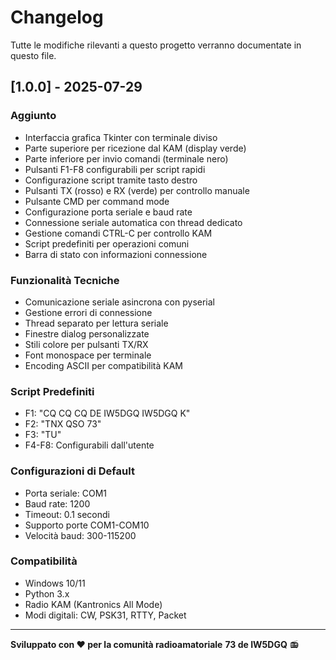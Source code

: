 # Changelog

Tutte le modifiche rilevanti a questo progetto verranno documentate in questo file.

## [1.0.0] - 2025-07-29

### Aggiunto
- Interfaccia grafica Tkinter con terminale diviso
- Parte superiore per ricezione dal KAM (display verde)
- Parte inferiore per invio comandi (terminale nero)
- Pulsanti F1-F8 configurabili per script rapidi
- Configurazione script tramite tasto destro
- Pulsanti TX (rosso) e RX (verde) per controllo manuale
- Pulsante CMD per command mode
- Configurazione porta seriale e baud rate
- Connessione seriale automatica con thread dedicato
- Gestione comandi CTRL-C per controllo KAM
- Script predefiniti per operazioni comuni
- Barra di stato con informazioni connessione

### Funzionalità Tecniche
- Comunicazione seriale asincrona con pyserial
- Gestione errori di connessione
- Thread separato per lettura seriale
- Finestre dialog personalizzate
- Stili colore per pulsanti TX/RX
- Font monospace per terminale
- Encoding ASCII per compatibilità KAM

### Script Predefiniti
- F1: "CQ CQ CQ DE IW5DGQ IW5DGQ K"
- F2: "TNX QSO 73"
- F3: "TU"
- F4-F8: Configurabili dall'utente

### Configurazioni di Default
- Porta seriale: COM1
- Baud rate: 1200
- Timeout: 0.1 secondi
- Supporto porte COM1-COM10
- Velocità baud: 300-115200

### Compatibilità
- Windows 10/11
- Python 3.x
- Radio KAM (Kantronics All Mode)
- Modi digitali: CW, PSK31, RTTY, Packet

---

**Sviluppato con ❤️ per la comunità radioamatoriale**
**73 de IW5DGQ** 📻
